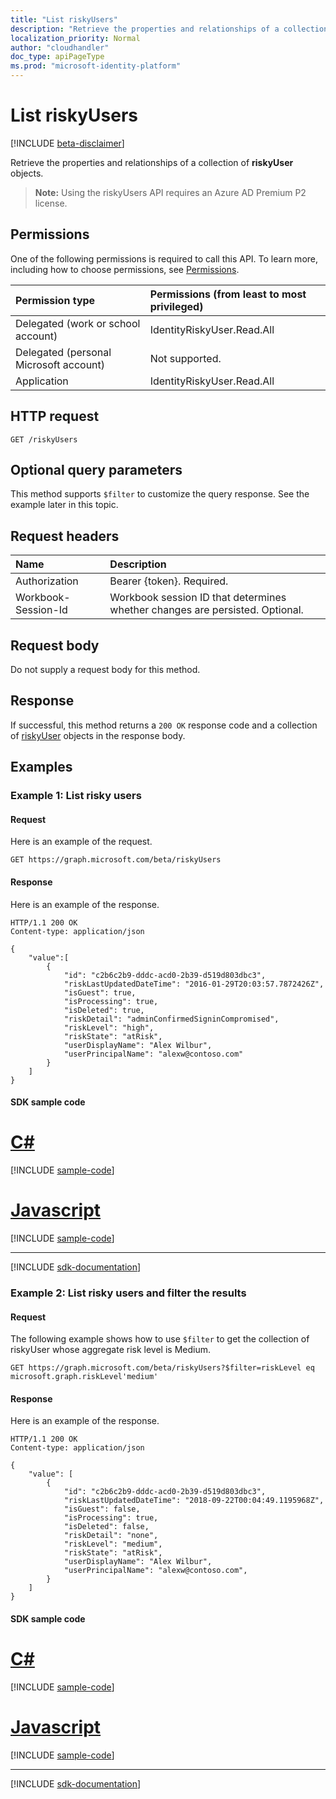 ```yaml
---
title: "List riskyUsers"
description: "Retrieve the properties and relationships of a collection of **riskyUser** objects."
localization_priority: Normal
author: "cloudhandler"
doc_type: apiPageType
ms.prod: "microsoft-identity-platform"
---
```

# List riskyUsers

[!INCLUDE [beta-disclaimer](../../includes/beta-disclaimer.md)]

Retrieve the properties and relationships of a collection of **riskyUser** objects.

>**Note:** Using the riskyUsers API requires an Azure AD Premium P2 license.

## Permissions
One of the following permissions is required to call this API. To learn more, including how to choose permissions, see [Permissions](/graph/permissions-reference).

|Permission type      | Permissions (from least to most privileged)              |
|:--------------------|:---------------------------------------------------------|
|Delegated (work or school account) | IdentityRiskyUser.Read.All    |
|Delegated (personal Microsoft account) | Not supported.    |
|Application | IdentityRiskyUser.Read.All |

## HTTP request
<!-- { "blockType": "ignored" } -->
```http
GET /riskyUsers
```
## Optional query parameters
This method supports `$filter` to customize the query response. See the example later in this topic. 

## Request headers
| Name      |Description|
|:----------|:----------|
| Authorization  | Bearer {token}. Required. |
| Workbook-Session-Id  | Workbook session ID that determines whether changes are persisted. Optional.|

## Request body
Do not supply a request body for this method.

## Response
If successful, this method returns a `200 OK` response code and a collection of [riskyUser](../resources/riskyuser.md) objects in the response body.

## Examples
### Example 1: List risky users
#### Request
Here is an example of the request.
<!-- {
  "blockType": "request",
  "name": "list_riskyusers"
}-->
```http
GET https://graph.microsoft.com/beta/riskyUsers
```
#### Response
Here is an example of the response.
<!-- {
  "blockType": "response",
  "truncated": true,
  "isCollection": true,
  "@odata.type": "microsoft.graph.riskyUser"
} -->
```http
HTTP/1.1 200 OK
Content-type: application/json

{
    "value":[
        {
            "id": "c2b6c2b9-dddc-acd0-2b39-d519d803dbc3",
            "riskLastUpdatedDateTime": "2016-01-29T20:03:57.7872426Z",
            "isGuest": true,
            "isProcessing": true,
            "isDeleted": true,
            "riskDetail": "adminConfirmedSigninCompromised",
            "riskLevel": "high",
            "riskState": "atRisk",
            "userDisplayName": "Alex Wilbur",
            "userPrincipalName": "alexw@contoso.com"
        }
    ]
}
```
#### SDK sample code
# [C#](#tab/cs)
[!INCLUDE [sample-code](../includes/list_riskyusers-Cs-snippets.md)]

# [Javascript](#tab/javascript)
[!INCLUDE [sample-code](../includes/list_riskyusers-Javascript-snippets.md)]

---

[!INCLUDE [sdk-documentation](../includes/snippets_sdk_documentation_link.md)]

### Example 2: List risky users and filter the results
#### Request
The following example shows how to use `$filter` to get the collection of riskyUser whose aggregate risk level is Medium.

<!-- {
  "blockType": "request",
  "name": "list_filter_riskyusers"
} -->
```http
GET https://graph.microsoft.com/beta/riskyUsers?$filter=riskLevel eq microsoft.graph.riskLevel'medium'
```

#### Response
Here is an example of the response.
<!-- {
  "blockType": "response",
  "truncated": true,
  "isCollection": true,
  "@odata.type": "microsoft.graph.riskyUser"
} -->
```http
HTTP/1.1 200 OK
Content-type: application/json

{
    "value": [
        {
            "id": "c2b6c2b9-dddc-acd0-2b39-d519d803dbc3",
            "riskLastUpdatedDateTime": "2018-09-22T00:04:49.1195968Z",
            "isGuest": false,
            "isProcessing": true,
            "isDeleted": false,
            "riskDetail": "none",
            "riskLevel": "medium",
            "riskState": "atRisk",
            "userDisplayName": "Alex Wilbur",
            "userPrincipalName": "alexw@contoso.com",
        }
    ]
}
```
#### SDK sample code
# [C#](#tab/cs)
[!INCLUDE [sample-code](../includes/list_filter_riskyusers-Cs-snippets.md)]

# [Javascript](#tab/javascript)
[!INCLUDE [sample-code](../includes/list_filter_riskyusers-Javascript-snippets.md)]

---

[!INCLUDE [sdk-documentation](../includes/snippets_sdk_documentation_link.md)]

<!-- uuid: 8fcb5dbc-d5aa-4681-8e31-b001d5168d79
2015-10-25 14:57:30 UTC -->
<!-- {
  "type": "#page.annotation",
  "description": "List riskyUsers",
  "keywords": "",
  "section": "documentation",
  "tocPath": "",
  "suppressions": [
    "Error: /api-reference/beta/api/riskyusers-list.md:\r\n      BookmarkMissing: '[#tab/cs](C#)'. Did you mean: #c (score: 5)",
    "Error: /api-reference/beta/api/riskyusers-list.md:\r\n      BookmarkMissing: '[#tab/javascript](Javascript)'. Did you mean: #javascript (score: 4)",
    "Error: /api-reference/beta/api/riskyusers-list.md:\r\n      BookmarkMissing: '[#tab/cs](C#)'. Did you mean: #c (score: 5)",
    "Error: /api-reference/beta/api/riskyusers-list.md:\r\n      BookmarkMissing: '[#tab/javascript](Javascript)'. Did you mean: #javascript (score: 4)"
  ]
}-->
